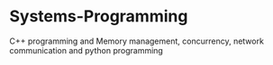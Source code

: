 # Systems-Programming
C++ programming and Memory management, concurrency, network communication and python programming
